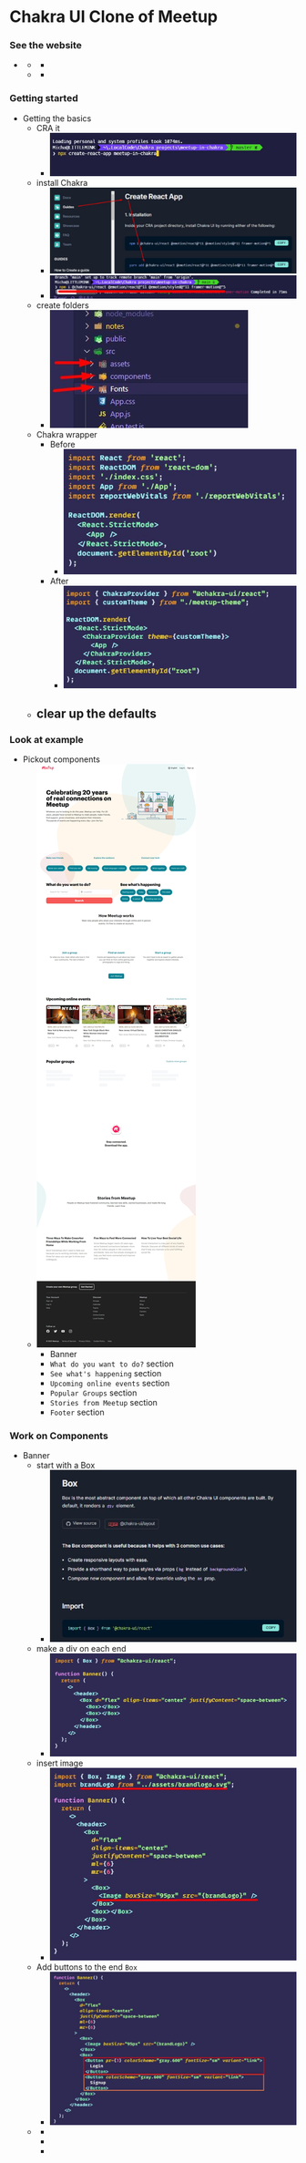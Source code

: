 # Chakra UI Clone of Meetup

### See the website
- 
    - 
        - 
    - 
        - 
        
### Getting started
- Getting the basics
    - CRA it
        - ![](imgs/0101.jpg)
    - install Chakra
        - ![](imgs/0102.jpg)
        - ![](imgs/0103.jpg)
    - create folders
        - ![](imgs/0104.jpg)
    - Chakra wrapper
        - Before
            - ![](imgs/0105.jpg)
        - After
            - ![](imgs/0106.jpg)
    - clear up the defaults
        - 
            

### Look at example
- Pickout components
    - ![](imgs/0201.jpeg)
        - Banner
        - `What do you want to do?` section
        - `See what's happening` section
        - `Upcoming online events` section
        - `Popular Groups` section
        - `Stories from Meetup` section
        - `Footer` section

### Work on Components
- Banner
    - start with a Box
        - ![](imgs/0301.jpg)
    - make a div on each end
        - ![](imgs/0303.jpg)
    - insert image
        - ![](imgs/0304.jpg)
    - Add buttons to the end `Box`
        - ![](imgs/0305.jpg)
    - 
        - 
        - 
        - 